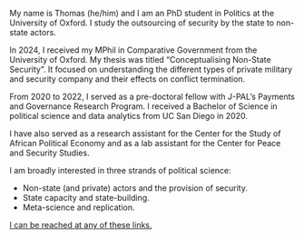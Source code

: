 My name is Thomas (he/him) and I am an PhD student in Politics at the University of Oxford. I study the outsourcing of security by the state to non-state actors.

In 2024, I received my MPhil in Comparative Government from the University of Oxford. My thesis was titled “Conceptualising Non-State Security”. It focused on understanding the different types of private military and security company and their effects on conflict termination.

From 2020 to 2022, I served as a pre-doctoral fellow with J-PAL’s Payments and Governance Research Program. I received a Bachelor of Science in political science and data analytics from UC San Diego in 2020.

I have also served as a research assistant for the Center for the Study of African Political Economy and as a lab assistant for the Center for Peace and Security Studies.

I am broadly interested in three strands of political science:
- Non-state (and private) actors and the provision of security.
- State capacity and state-building.
- Meta-science and replication.

[I can be reached at any of these links.](linktr.ee/tjbrailey)
